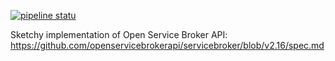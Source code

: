 [![pipeline statu](https://gitlab.com/alex.vaitsekhovich/openservicebrokerapi/badges/main/pipeline.svg)](https://gitlab.com/alex.vaitsekhovich/openservicebrokerapi/pipelines) 

Sketchy implementation of Open Service Broker API: 
https://github.com/openservicebrokerapi/servicebroker/blob/v2.16/spec.md
